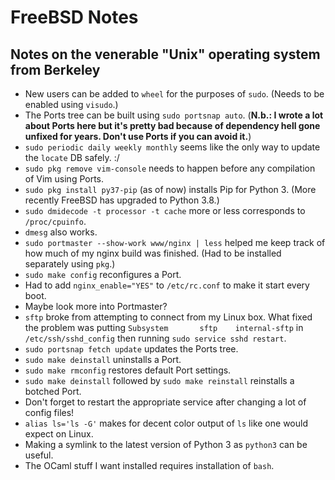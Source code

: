 # FreeBSD Notes
## Notes on the venerable "Unix" operating system from Berkeley

* New users can be added to `wheel` for the purposes of `sudo`. (Needs to be enabled using `visudo`.)
* The Ports tree can be built using `sudo portsnap auto`. (**N.b.: I wrote a lot about Ports here but it's pretty bad because of dependency hell gone unfixed for years. Don't use Ports if you can avoid it.**)
* `sudo periodic daily weekly monthly` seems like the only way to update the `locate` DB safely. :/
* `sudo pkg remove vim-console` needs to happen before any compilation of Vim using Ports.
* `sudo pkg install py37-pip` (as of now) installs Pip for Python 3. (More recently FreeBSD has upgraded to Python 3.8.)
* `sudo dmidecode -t processor -t cache` more or less corresponds to `/proc/cpuinfo`.
* `dmesg` also works.
* `sudo portmaster --show-work www/nginx | less` helped me keep track of how much of my nginx build was finished. (Had to be installed separately using `pkg`.)
* `sudo make config` reconfigures a Port.
* Had to add `nginx_enable="YES"` to `/etc/rc.conf` to make it start every boot.
* Maybe look more into Portmaster?
* `sftp` broke from attempting to connect from my Linux box. What fixed the problem was putting `Subsystem       sftp    internal-sftp` in `/etc/ssh/sshd_config` then running `sudo service sshd restart`.
* `sudo portsnap fetch update` updates the Ports tree.
* `sudo make deinstall` uninstalls a Port.
* `sudo make rmconfig` restores default Port settings.
* `sudo make deinstall` followed by `sudo make reinstall` reinstalls a botched Port.
* Don't forget to restart the appropriate service after changing a lot of config files!
* `alias ls='ls -G'` makes for decent color output of `ls` like one would expect on Linux.
* Making a symlink to the latest version of Python 3 as `python3` can be useful.
* The OCaml stuff I want installed requires installation of `bash`.
